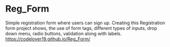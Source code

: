 # Reg_Form
Simple registration form where users can sign up. Creating this Registration form project shows, the use of form tags, different types of inputs, drop down menu, radio buttons, validation along with labels.
https://codelover19.github.io/Reg_Form/

